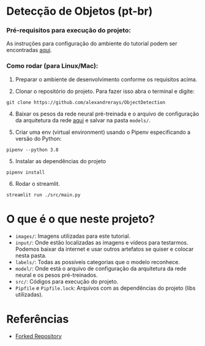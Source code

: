 # Detecção de Objetos (pt-br)

### Pré-requisitos para execução do projeto:

As instruções para configuração do ambiente do tutorial podem ser encontradas [aqui](https://gist.github.com/alexandrerays/63f8d23115d9daa0096075fbf84f56d2).

### Como rodar (para Linux/Mac):

1. Preparar o ambiente de desenvolvimento conforme os requisitos acima.

2. Clonar o repositório do projeto. Para fazer isso abra o terminal e digite:

```
git clone https://github.com/alexandrerays/ObjectDetection
```

4. Baixar os pesos da rede neural pré-treinada e o arquivo de configuração da arquitetura da rede [aqui](https://drive.google.com/drive/folders/1TIC9cVfInS-78bDaWeCmaNQJtYgclYfu?usp=sharing) e salvar na pasta `models/`.

5. Criar uma env (virtual environment) usando o Pipenv especificando a versão do Python:

```shell
pipenv --python 3.8
```

5. Instalar as dependências do projeto

```shell
pipenv install
```

6. Rodar o streamlit.

```shell
streamlit run ./src/main.py
```

# O que é o que neste projeto?

* `images/`: Imagens utilizadas para este tutorial.
* `input/`: Onde estão localizadas as imagens e vídeos para testarmos. Podemos baixar da internet e usar outros artefatos se quiser e colocar nesta pasta.
* `labels/`: Todas as possíveis categorias que o modelo reconhece.
* `model/`: Onde está o arquivo de configuração da arquitetura da rede neural e os pesos pré-treinados.
* `src/`: Códigos para execução do projeto.
* `Pipfile` e `Pipfile.lock`: Arquivos com as dependências do projeto (libs utilizadas).

# Referências

* [Forked Repository](https://github.com/zhoroh/ObjectDetection)


